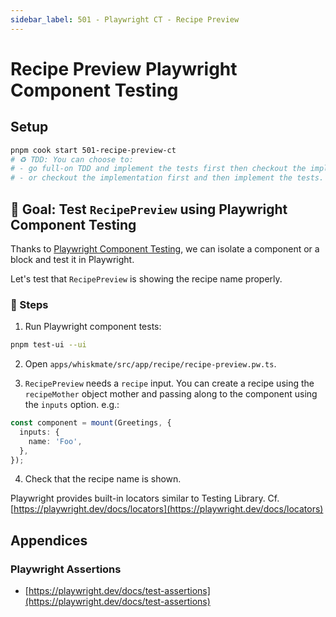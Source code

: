 ```yaml
---
sidebar_label: 501 - Playwright CT - Recipe Preview
---
```


# Recipe Preview Playwright Component Testing

## Setup

```sh
pnpm cook start 501-recipe-preview-ct
# ♻️ TDD: You can choose to:
# - go full-on TDD and implement the tests first then checkout the implementation later,
# - or checkout the implementation first and then implement the tests.
```

## 🎯 Goal: Test `RecipePreview` using Playwright Component Testing

Thanks to [Playwright Component Testing](https://playwright.dev/docs/test-components), we can isolate a component or a block and test it in Playwright.

Let's test that `RecipePreview` is showing the recipe name properly.

### 📝 Steps

1. Run Playwright component tests:

```sh
pnpm test-ui --ui
```

2. Open `apps/whiskmate/src/app/recipe/recipe-preview.pw.ts`.

3. `RecipePreview` needs a `recipe` input. You can create a recipe using the `recipeMother` object mother and passing along to the component using the `inputs` option. e.g.:

```ts
const component = mount(Greetings, {
  inputs: {
    name: 'Foo',
  },
});
```

4. Check that the recipe name is shown.

Playwright provides built-in locators similar to Testing Library. Cf. [https://playwright.dev/docs/locators](https://playwright.dev/docs/locators)

## Appendices

### Playwright Assertions

- [https://playwright.dev/docs/test-assertions](https://playwright.dev/docs/test-assertions)

